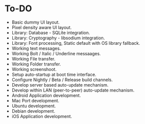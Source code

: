 # To-DO
- Basic dummy UI layout.
- Pixel density aware UI layout.
- Library: Database - SQLite integration.
- Library: Cryptography - libsodium integration.
- Library: Font processing, Static default with OS library fallback.
- Working text messages.
- Working Bolt / Italic / Underline messaages.
- Working File transfer.
- Working Folder transfer.
- Working screenshoot.
- Setup auto-startup at boot time interface.
- Configure Nightly / Beta / Release build channels.
- Develop server based auto-update mechanism.
- Develop within LAN (peer-to-peer) auto-update mechanism.
- Android Application development.
- Mac Port development.
- Ubuntu development.
- Debian development.
- iOS Application development.